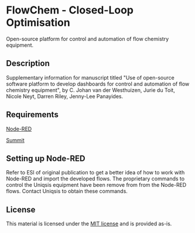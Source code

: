 # FlowChem - Closed-Loop Optimisation
Open-source platform for control and automation of flow chemistry equipment.

## Description
Supplementary information for manuscript titled "Use of open-source software platform to develop dashboards for control and automation of flow chemistry equipment", by C. Johan van der Westhuizen, Jurie du Toit, Nicole Neyt, Darren Riley, Jenny-Lee Panayides.

## Requirements
[Node-RED](https://nodered.org/)

[Summit](https://github.com/sustainable-processes/summit)

## Setting up Node-RED
Refer to ESI of original publication to get a better idea of how to work with Node-RED and import the developed flows.
The proprietary commands to control the Uniqsis equipment have been remove from from the Node-RED flows. Contact Uniqsis to obtain these commands.

## License
This material is licensed under the [MIT license](https://github.com/JohanvdWesthuizen/FlowChem-ClosedLoopOpt/blob/main/LICENSE) and is provided as-is.
